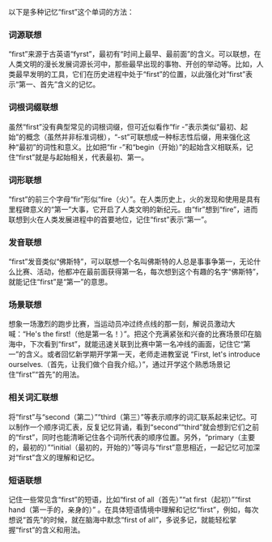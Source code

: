 以下是多种记忆“first”这个单词的方法：

### 词源联想
“first”来源于古英语“fyrst”，最初有“时间上最早、最前面”的含义。可以联想，在人类文明的漫长发展词源长河中，那些最早出现的事物、开创的举动等。比如，人类最早发明的工具，它们在历史进程中处于“first”的位置，以此强化对“first”表示“第一、首先”含义的记忆。

### 词根词缀联想
虽然“first”没有典型常见的词根词缀，但可近似看作“fir -”表示类似“最初、起始”的概念（虽然并非标准词根），“-st”可联想成一种标志性后缀，用来强化这种“最初”的词性和意义。比如把“fir -”和“begin（开始）”的起始含义相联系，记住“first”就是与起始相关，代表最初、第一。 

### 词形联想
“first”的前三个字母“fir”形似“fire（火）”。在人类历史上，火的发现和使用是具有里程碑意义的“第一”大事，它开启了人类文明的新纪元。由“fir”想到“fire”，进而联想到火在人类发展进程中的首要地位，记住“first”表示“第一”。 

### 发音联想
“first”发音类似“佛斯特”，可以联想一个名叫佛斯特的人总是事事争第一，无论什么比赛、活动，他都冲在最前面获得第一名，每次想到这个有趣的名字“佛斯特”，就能记住“first”是“第一”的意思。 

### 场景联想
想象一场激烈的跑步比赛，当运动员冲过终点线的那一刻，解说员激动大喊：“He's the first!（他是第一名！）”。把这个充满紧张和兴奋的比赛场景印在脑海中，下次看到“first”，就能迅速关联到比赛中第一名冲线的画面，记住它“第一”的含义。或者回忆新学期开学第一天，老师走进教室说 “First, let's introduce ourselves.（首先，让我们做个自我介绍。）”，通过开学这个熟悉场景记住“first”“首先”的用法。 

### 相关词汇联想
将“first”与“second（第二）”“third（第三）”等表示顺序的词汇联系起来记忆。可以制作一个顺序词汇表，反复记忆背诵，看到“second”“third”就会想到它们之前的“first”，同时也能清晰记住各个词所代表的顺序位置。另外，“primary（主要的，最初的）”“initial（最初的，开始的）”等词与“first”意思相近，一起记忆可加深对“first”含义的理解和记忆。 

### 短语联想
记住一些常见含“first”的短语，比如“first of all（首先）”“at first（起初）”“first hand（第一手的，亲身的）” 。在具体短语情境中理解和记忆“first”，例如，每次想说“首先”的时候，就在脑海中默念“first of all”，多说多记，就能轻松掌握“first”的含义和用法。 